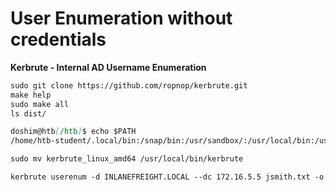 # User Enumeration without credentials

**Kerbrute - Internal AD Username Enumeration**

```markdown
sudo git clone https://github.com/ropnop/kerbrute.git
make help
sudo make all
ls dist/

doshim@htb[/htb]$ echo $PATH
/home/htb-student/.local/bin:/snap/bin:/usr/sandbox/:/usr/local/bin:/usr/bin:/bin:/usr/local/games:/usr/games:/usr/share/games:/usr/local/sbin:/usr/sbin:/sbin:/snap/bin:/usr/local/sbin:/usr/sbin:/sbin:/usr/local/bin:/usr/bin:/bin:/usr/local/games:/usr/games:/home/htb-student/.dotnet/tools

sudo mv kerbrute_linux_amd64 /usr/local/bin/kerbrute

kerbrute userenum -d INLANEFREIGHT.LOCAL --dc 172.16.5.5 jsmith.txt -o valid_ad_users
```

[](User%20Enumeration%20without%20credentials%20e3675fa6fd0e4fffa79f4b98f633cc4f/Untitled%204618a13272194e0d95d830a171beecc2.md)